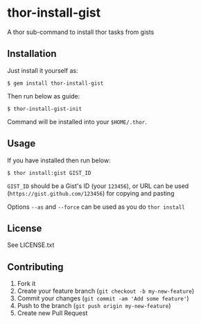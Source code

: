 # thor-install-gist

A thor sub-command to install thor tasks from gists

## Installation

Just install it yourself as:

    $ gem install thor-install-gist

Then run below as guide:

    $ thor-install-gist-init

Command will be installed into your `$HOME/.thor`.

## Usage

If you have installed then run below:

    $ thor install:gist GIST_ID

`GIST_ID` should be a Gist's ID (your `123456`),
or URL can be used (`https://gist.github.com/123456`) for copying and pasting

Options `--as` and `--force` can be used as you do `thor install`

## License

See LICENSE.txt

## Contributing

1. Fork it
2. Create your feature branch (`git checkout -b my-new-feature`)
3. Commit your changes (`git commit -am 'Add some feature'`)
4. Push to the branch (`git push origin my-new-feature`)
5. Create new Pull Request
